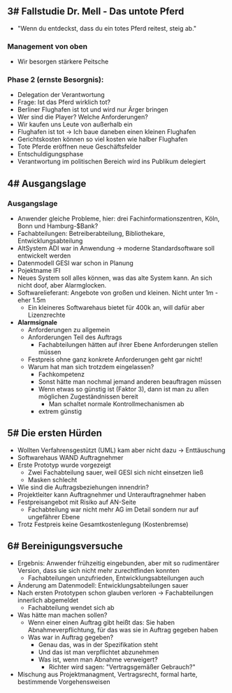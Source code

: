 ## 3# Fallstudie Dr. Mell - Das untote Pferd
* "Wenn du entdeckst, dass du ein totes Pferd reitest, steig ab."

### Management von oben
* Wir besorgen stärkere Peitsche

### Phase 2 (ernste Besorgnis):
* Delegation der Verantwortung
* Frage: Ist das Pferd wirklich tot?
* Berliner Flughafen ist tot und wird nur Ärger bringen
* Wer sind die Player? Welche Anforderungen?
* Wir kaufen uns Leute von außerhalb ein
* Flughafen ist tot -> Ich baue daneben einen kleinen Flughafen
* Gerichtskosten können so viel kosten wie halber Flughafen
* Tote Pferde eröffnen neue Geschäftsfelder
* Entschuldigungsphase
* Verantwortung im politischen Bereich wird ins Publikum delegiert

## 4# Ausgangslage
### Ausgangslage
* Anwender gleiche Probleme, hier: drei Fachinformationszentren, Köln, Bonn und Hamburg-$Bank?
* Fachabteilungen: Betreiberabteilung, Bibliothekare, Entwicklungsabteilung
* AltSystem ADI war in Anwendung -> moderne Standardsoftware soll entwickelt werden
* Datenmodell GESI war schon in Planung
* Pojektname IFI
* Neues System soll alles können, was das alte System kann. An sich nicht doof, aber Alarmglocken.
* Softwarelieferant: Angebote von großen und kleinen. Nicht unter 1m - eher 1.5m
    * Ein kleineres Softwarehaus bietet für 400k an, will dafür aber Lizenzrechte
* **Alarmsignale**
    * Anforderungen zu allgemein
    * Anforderungen Teil des Auftrags
        * Fachabteilungen hätten auf ihrer Ebene Anforderungen stellen müssen
    * Festpreis ohne ganz konkrete Anforderungen geht gar nicht!
    * Warum hat man sich trotzdem eingelassen?
        * Fachkompetenz
        * Sonst hätte man nochmal jemand anderen beauftragen müssen
        * Wenn etwas so günstig ist (Faktor 3), dann ist man zu allen möglichen Zugeständnissen bereit
            * Man schaltet normale Kontrollmechanismen ab
        * extrem günstig

## 5# Die ersten Hürden
* Wollten Verfahrensgestützt (UML) kam aber nicht dazu -> Enttäuschung
* Softwarehaus WAND Auftragnehmer
* Erste Prototyp wurde vorgezeigt
    * Zwei Fachabteilung sauer, weil GESI sich nicht einsetzen ließ
    * Masken schlecht
* Wie sind die Auftragsbeziehungen innendrin?
* Projektleiter kann Auftragnehmer und Unterauftragnehmer haben
* Festpreisangebot mit Risiko auf AN-Seite
    * Fachabteilung war nicht mehr AG im Detail sondern nur auf ungefährer Ebene
* Trotz Festpreis keine Gesamtkostenlegung (Kostenbremse)

## 6# Bereinigungsversuche
* Ergebnis: Anwender frühzeitig eingebunden, aber mit so rudimentärer Version, dass sie sich nicht mehr zurechtfinden konnten
    * Fachabteilungen unzufrieden, Entwicklungsabteilungen auch
* Änderung am Datenmodell: Entwicklungsabteilungen sauer
* Nach ersten Prototypen schon glauben verloren -> Fachabteilungen innerlich abgemeldet
    * Fachabteilung wendet sich ab
* Was hätte man machen sollen?
    * Wenn einer einen Auftrag gibt heißt das: Sie haben Abnahmeverpflichtung, für das was sie in Auftrag gegeben haben
    * Was war in Auftrag gegeben?
        * Genau das, was in der Spezifikation steht
        * Und das ist man verpflichtet abzunehmen
        * Was ist, wenn man Abnahme verweigert?
            * Richter wird sagen: "Vertragsgemäßer Gebrauch?"
* Mischung aus Projektmanagment, Vertragsrecht, formal harte, bestimmende Vorgehensweisen